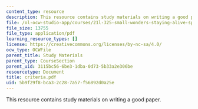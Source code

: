 ```yaml
---
content_type: resource
description: This resource contains study materials on writing a good paper.
file: /ol-ocw-studio-app/courses/21l-325-small-wonders-staying-alive-spring-2007/5b9f29f8bca32c287a57f56892d0a25e_criteria.pdf
file_size: 13755
file_type: application/pdf
learning_resource_types: []
license: https://creativecommons.org/licenses/by-nc-sa/4.0/
ocw_type: OCWFile
parent_title: Study Materials
parent_type: CourseSection
parent_uid: 3115bc56-6be3-1dba-0d73-5b33a2e306be
resourcetype: Document
title: criteria.pdf
uid: 5b9f29f8-bca3-2c28-7a57-f56892d0a25e
---
```

This resource contains study materials on writing a good paper.